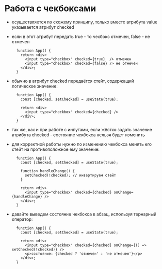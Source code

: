 # Работа с чекбоксами

- осуществляется по схожему принципу, только вместо атрибута value указывается атрибут checked
- если в этот атрибут передать true - то чекбокс отмечен, false - не отмечен

        function App() {
          return <div>
            <input type="checkbox" checked={true}  /> отмечен
            <input type="checkbox" checked={false} /> не отмечен
          </div>;
        }

- обычно в атрибут checked передаётся стейт, содержащий логическое значение:

        function App() {
          const [checked, setChecked] = useState(true);
          
          return <div>
            <input type="checkbox" checked={checked} />
          </div>;
        }

- так же, как и при работе с инпутами, если жёстко задать значение атрибута checked - состояние чекбокса нельзя будет изменить
- для корректной работы нужно по изменению чекбокса менять его стейт на противоположное ему значение:

        function App() {
          const [checked, setChecked] = useState(true);
          
          function handleChange() {
            setChecked(!checked); // инвертируем стейт
          }
          
          return <div>
            <input type="checkbox" checked={checked} onChange={handleChange} />
          </div>;
        }

- давайте выведем состояние чекбокса в абзац, используя тернарный оператор:

        function App() {
          const [checked, setChecked] = useState(true);
          
          return <div>
            <input type="checkbox" checked={checked} onChange={() => setChecked(!checked)} />
            <p>состояние: {checked ? 'отмечен' : 'не отмечен'}</p>
          </div>;
        }